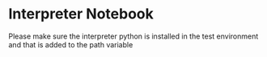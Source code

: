 # Interpreter Notebook 
Please make sure the interpreter python is installed in the test environment and that is added to the path variable
